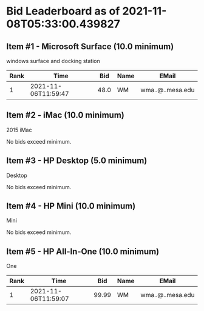 # Bid Leaderboard as of 2021-11-08T05:33:00.439827
## Item #1 - Microsoft Surface (10.0 minimum)

windows surface and docking station

|Rank|Time|Bid|Name|EMail|
|----|----|---|----|-----|
|1|2021-11-06T11:59:47|48.0|WM|wma..@..mesa.edu|

## Item #2 - iMac (10.0 minimum)

2015 iMac

No bids exceed minimum.

## Item #3 - HP Desktop (5.0 minimum)

Desktop

No bids exceed minimum.

## Item #4 - HP Mini (10.0 minimum)

Mini

No bids exceed minimum.

## Item #5 - HP All-In-One (10.0 minimum)

One

|Rank|Time|Bid|Name|EMail|
|----|----|---|----|-----|
|1|2021-11-06T11:59:07|99.99|WM|wma..@..mesa.edu|



